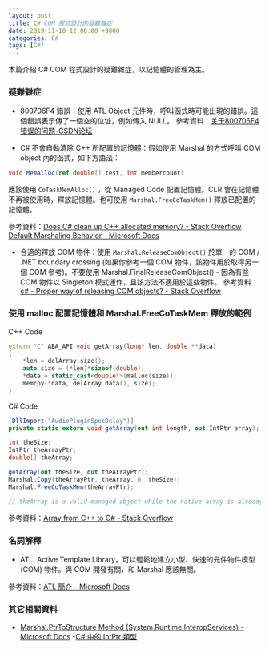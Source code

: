 ```yaml
---
layout: post
title: C# COM 程式設計的疑難雜症
date: 2019-11-10 12:00:00 +0800
categories: C#
tags: [C#]
---
```


本篇介紹 C# COM 程式設計的疑難雜症，以記憶體的管理為主。

### 疑難雜症

- 800706F4 錯誤：使用 ATL Object 元件時，呼叫函式時可能出現的錯誤。這個錯誤表示傳了一個空的位址，例如傳入 NULL。
參考資料：[关于800706F4错误的问题-CSDN论坛](https://bbs.csdn.net/topics/310177338)

- C# 不會自動清除  C++ 所配置的記憶體：假如使用 Marshal 的方式呼叫 COM object 內的函式，如下方語法：

``` csharp
void MemAlloc(ref double[] test, int membercount)
```

應該使用 `CoTaskMemAlloc()` ，從 Managed Code 配置記憶體。CLR 會在記憶體不再被使用時，釋放記憶體。也可使用 `Marshal.FreeCoTaskMem()`  釋放已配置的記憶體。

參考資料：[Does C# clean up C++ allocated memory? - Stack Overflow](https://stackoverflow.com/questions/685934/does-c-sharp-clean-up-c-allocated-memory)
[Default Marshaling Behavior - Microsoft Docs](https://docs.microsoft.com/en-us/dotnet/framework/interop/default-marshaling-behavior?redirectedfrom=MSDN)

- 合適的釋放 COM 物件：使用 `Marshal.ReleaseComObject()` 於單一的 COM / .NET boundary crossing (如果你參考一個 COM 物件，該物件用於取得另一個 COM 參考)。不要使用 Marshal.FinalReleaseComObject() - 因為有些  COM 物件以 Singleton 模式運作，且該方法不適用於這些物件。
參考資料：[c# - Proper way of releasing COM objects? - Stack Overflow](https://stackoverflow.com/questions/15728676/proper-way-of-releasing-com-objects)

### 使用 malloc 配置記憶體和 Marshal.FreeCoTaskMem 釋放的範例

C++ Code

``` cpp
extern "C" ABA_API void getArray(long* len, double **data)
{
    *len = delArray.size();
    auto size = (*len)*sizeof(double);
    *data = static_cast<double*>(malloc(size));
    memcpy(*data, delArray.data(), size);
}
```

C# Code

``` csharp
[DllImport("AudioPluginSpecDelay")]
private static extern void getArray(out int length, out IntPtr array);

int theSize;
IntPtr theArrayPtr;
double[] theArray;

getArray(out theSize, out theArrayPtr);
Marshal.Copy(theArrayPtr, theArray, 0, theSize);
Marshal.FreeCoTaskMem(theArrayPtr);

// theArray is a valid managed object while the native array is already freed
```

參考資料：[Array from C++ to C# - Stack Overflow](https://stackoverflow.com/questions/36224120/array-from-c-to-c-sharp)

### 名詞解釋

- ATL: Active Template Library，可以輕鬆地建立小型、快速的元件物件模型 (COM) 物件。與 COM 開發有關，和 Marshal 應該無關。

參考資料：[ATL 簡介 - Microsoft Docs](https://docs.microsoft.com/zh-tw/cpp/atl/introduction-to-atl?view=vs-2019)

### 其它相關資料

- [Marshal.PtrToStructure Method (System.Runtime.InteropServices) - Microsoft Docs](https://docs.microsoft.com/zh-tw/dotnet/api/system.runtime.interopservices.marshal.ptrtostructure?view=netframework-4.7.2)
-[C# 中的 IntPtr 類型](https://www.cnblogs.com/freeliver54/archive/2008/10/15/1311371.html)